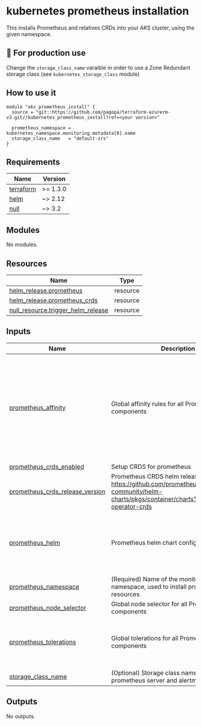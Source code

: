 # kubernetes prometheus installation

This installs Prometheus and relatives CRDs into your AKS cluster, using the given namespace.

## 📌 For production use

Change the `storage_class_name` varaible in order to use a Zone Redundant storage class (see `kubernetes_storage_class` module)

## How to use it

```hcl
module "aks_prometheus_install" {
  source = "git::https://github.com/pagopa/terraform-azurerm-v3.git//kubernetes_prometheus_install?ref=<your version>"

  prometheus_namespace = kubernetes_namespace.monitoring.metadata[0].name
  storage_class_name   = "default-zrs"
}
```

<!-- markdownlint-disable -->
<!-- BEGIN_TF_DOCS -->
## Requirements

| Name | Version |
|------|---------|
| <a name="requirement_terraform"></a> [terraform](#requirement\_terraform) | >= 1.3.0 |
| <a name="requirement_helm"></a> [helm](#requirement\_helm) | ~> 2.12 |
| <a name="requirement_null"></a> [null](#requirement\_null) | ~> 3.2 |

## Modules

No modules.

## Resources

| Name | Type |
|------|------|
| [helm_release.prometheus](https://registry.terraform.io/providers/hashicorp/helm/latest/docs/resources/release) | resource |
| [helm_release.prometheus_crds](https://registry.terraform.io/providers/hashicorp/helm/latest/docs/resources/release) | resource |
| [null_resource.trigger_helm_release](https://registry.terraform.io/providers/hashicorp/null/latest/docs/resources/resource) | resource |

## Inputs

| Name | Description | Type | Default | Required |
|------|-------------|------|---------|:--------:|
| <a name="input_prometheus_affinity"></a> [prometheus\_affinity](#input\_prometheus\_affinity) | Global affinity rules for all Prometheus components | <pre>object({<br/>    nodeAffinity = object({<br/>      requiredDuringSchedulingIgnoredDuringExecution = object({<br/>        nodeSelectorTerms = list(object({<br/>          matchExpressions = list(object({<br/>            key      = string<br/>            operator = string<br/>            values   = list(string)<br/>          }))<br/>        }))<br/>      })<br/>    })<br/>  })</pre> | `null` | no |
| <a name="input_prometheus_crds_enabled"></a> [prometheus\_crds\_enabled](#input\_prometheus\_crds\_enabled) | Setup CRDS for prometheus | `bool` | `true` | no |
| <a name="input_prometheus_crds_release_version"></a> [prometheus\_crds\_release\_version](#input\_prometheus\_crds\_release\_version) | Prometheus CRDS helm release version. https://github.com/prometheus-community/helm-charts/pkgs/container/charts%2Fprometheus-operator-crds | `string` | `"17.0.2"` | no |
| <a name="input_prometheus_helm"></a> [prometheus\_helm](#input\_prometheus\_helm) | Prometheus helm chart configuration | <pre>object({<br/>    chart_version             = optional(string, "27.1.0")<br/>    server_storage_size       = optional(string, "128Gi")<br/>    alertmanager_storage_size = optional(string, "32Gi")<br/>    replicas                  = optional(number, 1)<br/>  })</pre> | <pre>{<br/>  "alertmanager_storage_size": "32Gi",<br/>  "chart_version": "27.1.0",<br/>  "replicas": 1,<br/>  "server_storage_size": "128Gi"<br/>}</pre> | no |
| <a name="input_prometheus_namespace"></a> [prometheus\_namespace](#input\_prometheus\_namespace) | (Required) Name of the monitoring namespace, used to install prometheus resources | `string` | n/a | yes |
| <a name="input_prometheus_node_selector"></a> [prometheus\_node\_selector](#input\_prometheus\_node\_selector) | Global node selector for all Prometheus components | `map(string)` | `{}` | no |
| <a name="input_prometheus_tolerations"></a> [prometheus\_tolerations](#input\_prometheus\_tolerations) | Global tolerations for all Prometheus components | <pre>list(object({<br/>    key      = string<br/>    operator = string<br/>    value    = string<br/>    effect   = string<br/>  }))</pre> | `[]` | no |
| <a name="input_storage_class_name"></a> [storage\_class\_name](#input\_storage\_class\_name) | (Optional) Storage class name used for prometheus server and alertmanager | `string` | `"default"` | no |

## Outputs

No outputs.
<!-- END_TF_DOCS -->
